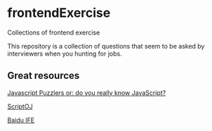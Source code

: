 # frontendExercise
Collections of frontend exercise

This repository is a collection of questions that seem to be asked by interviewers when you hunting for jobs.

## Great resources

[Javascript Puzzlers or: do you really know JavaScript?](https://www.google.com.hk/url?sa=t&rct=j&q=&esrc=s&source=web&cd=1&cad=rja&uact=8&ved=0ahUKEwiz6IXc6InQAhXKzlQKHaYoA_gQFggZMAA&url=%68%74%74%70%3a%2f%2f%6a%61%76%61%73%63%72%69%70%74%2d%70%75%7a%7a%6c%65%72%73%2e%68%65%72%6f%6b%75%61%70%70%2e%63%6f%6d%2f&usg=AFQjCNHkj2zcMhSHAsF4V-RFRJAN4jtJ1g)

[ScriptOJ](https://scriptoj.com)

[Baidu IFE](http://ife.baidu.com)